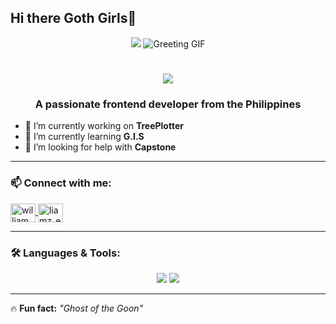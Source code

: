 ## Hi there Goth Girls👋  

<p align="center">
  <img src="https://github.com/user-attachments/assets/5a9d8bf4-a752-4fbd-beb1-ab9f17789da1" />
    <img src="https://tenor.com/ixzO7aZS0Yg.gif" alt="Greeting GIF">
  <br>
  <h1 align="center">
    <img src="https://readme-typing-svg.herokuapp.com/?color=white&font=Righteous&size=35&center=true&vCenter=true&width=500&height=70&duration=4000&lines=Hi+There!+👋;+I'm+Kelhzcy+Pogi!;" />
  </h1>
</p>

<h3 align="center">A passionate frontend developer from the Philippines</h3>

- 🔭 I’m currently working on **TreePlotter**  
- 🌱 I’m currently learning **G.I.S**  
- 🤝 I’m looking for help with **Capstone**  

---

### 📫 Connect with me:
<p align="left">
  <a href="https://fb.com/william pajarillo" target="blank">
    <img align="center" src="https://raw.githubusercontent.com/rahuldkjain/github-profile-readme-generator/master/src/images/icons/Social/facebook.svg" alt="william pajarillo" height="30" width="40" />
  </a>
  <a href="https://instagram.com/liamz_er" target="blank">
    <img align="center" src="https://raw.githubusercontent.com/rahuldkjain/github-profile-readme-generator/master/src/images/icons/Social/instagram.svg" alt="liamz_er" height="30" width="40" />
  </a>
</p>

---

### 🛠️ Languages & Tools:
<p align="center">
  <img src="https://skillicons.dev/icons?i=java,cs,dotnet,mongodb,kotlin,python,js,html,css,express,react,nodejs,vite,mysql,vue" />
  <img src="https://skillicons.dev/icons?i=vscode,visualstudio,androidstudio,windows,git,github" />
</p>

---

🔥 **Fun fact:** _"Ghost of the Goon"_
